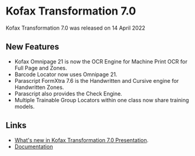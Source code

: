 # Kofax Transformation 7.0
Kofax Transformation 7.0 was released on 14 April 2022
## New Features
* Kofax Omnipage 21 is now the OCR Engine for Machine Print OCR for Full Page and Zones.
* Barcode Locator now uses Omnipage 21.
* Parascript FormXtra 7.6 is the Handwritten and Cursive engine for Handwritten Zones.
* Parascript also provides the Check Engine.
* Multiple Trainable Group Locators within one class now share training models.
## Links
* [What's new in Kofax Transformation 7.0 Presentation](https://github.com/KofaxTransformation/KT-7.0/raw/main/20220412%20Kofax%20Transformation%207.0%20What's%20New.pptx).
* [Documentation](https://docshield.kofax.com/KTT/en_US/7.0.0-hyanwr9123/help/PB/ProjectBuilder/100_UserInterface/ProjectSettings/r_ProjectSettings_RecognitionTab.html)
